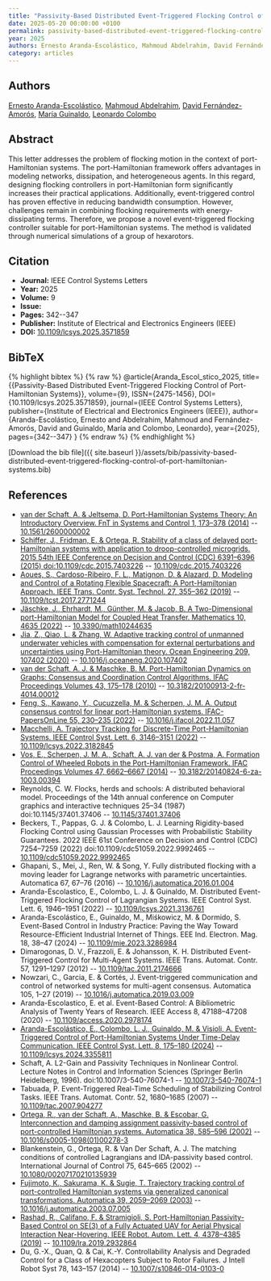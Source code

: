 ```yaml
---
title: "Passivity-Based Distributed Event-Triggered Flocking Control of Port-Hamiltonian Systems"
date: 2025-05-20 00:00:00 +0100
permalink: passivity-based-distributed-event-triggered-flocking-control-of-port-hamiltonian-systems
year: 2025
authors: Ernesto Aranda-Escolástico, Mahmoud Abdelrahim, David Fernández-Amorós, María Guinaldo, Leonardo Colombo
category: articles
---
```

 
## Authors
[Ernesto Aranda-Escolástico](authors/ernesto-aranda-escolastico), [Mahmoud Abdelrahim](authors/mahmoud-abdelrahim), [David Fernández-Amorós](authors/david-fernandez-amoros), [María Guinaldo](authors/maria-guinaldo), [Leonardo Colombo](authors/leonardo-colombo)
 
## Abstract
This letter addresses the problem of flocking motion in the context of port-Hamiltonian systems. The port-Hamiltonian framework offers advantages in modeling networks, dissipation, and heterogeneous agents. In this regard, designing flocking controllers in port-Hamiltonian form significantly increases their practical applications. Additionally, event-triggered control has proven effective in reducing bandwidth consumption. However, challenges remain in combining flocking requirements with energy-dissipating terms. Therefore, we propose a novel event-triggered flocking controller suitable for port-Hamiltonian systems. The method is validated through numerical simulations of a group of hexarotors.
 
## Citation
- **Journal:** IEEE Control Systems Letters
- **Year:** 2025
- **Volume:** 9
- **Issue:** 
- **Pages:** 342--347
- **Publisher:** Institute of Electrical and Electronics Engineers (IEEE)
- **DOI:** [10.1109/lcsys.2025.3571859](https://doi.org/10.1109/lcsys.2025.3571859)
 
## BibTeX
{% highlight bibtex %}
{% raw %}
@article{Aranda_Escol_stico_2025,
  title={{Passivity-Based Distributed Event-Triggered Flocking Control of Port-Hamiltonian Systems}},
  volume={9},
  ISSN={2475-1456},
  DOI={10.1109/lcsys.2025.3571859},
  journal={IEEE Control Systems Letters},
  publisher={Institute of Electrical and Electronics Engineers (IEEE)},
  author={Aranda-Escolástico, Ernesto and Abdelrahim, Mahmoud and Fernández-Amorós, David and Guinaldo, María and Colombo, Leonardo},
  year={2025},
  pages={342--347}
}
{% endraw %}
{% endhighlight %}
 
[Download the bib file]({{ site.baseurl }}/assets/bib/passivity-based-distributed-event-triggered-flocking-control-of-port-hamiltonian-systems.bib)
 
## References
- [van der Schaft, A. & Jeltsema, D. Port-Hamiltonian Systems Theory: An Introductory Overview. FnT in Systems and Control 1, 173–378 (2014)](port-hamiltonian-systems-theory-an-introductory-overview) -- [10.1561/2600000002](https://doi.org/10.1561/2600000002)
- [Schiffer, J., Fridman, E. & Ortega, R. Stability of a class of delayed port-Hamiltonian systems with application to droop-controlled microgrids. 2015 54th IEEE Conference on Decision and Control (CDC) 6391–6396 (2015) doi:10.1109/cdc.2015.7403226](stability-of-a-class-of-delayed-port-hamiltonian-systems-with-application-to-droop-controlled-microgrids) -- [10.1109/cdc.2015.7403226](https://doi.org/10.1109/cdc.2015.7403226)
- [Aoues, S., Cardoso-Ribeiro, F. L., Matignon, D. & Alazard, D. Modeling and Control of a Rotating Flexible Spacecraft: A Port-Hamiltonian Approach. IEEE Trans. Contr. Syst. Technol. 27, 355–362 (2019)](modeling-and-control-of-a-rotating-flexible-spacecraft-a-port-hamiltonian-approach) -- [10.1109/tcst.2017.2771244](https://doi.org/10.1109/tcst.2017.2771244)
- [Jäschke, J., Ehrhardt, M., Günther, M. & Jacob, B. A Two-Dimensional port-Hamiltonian Model for Coupled Heat Transfer. Mathematics 10, 4635 (2022)](a-two-dimensional-port-hamiltonian-model-for-coupled-heat-transfer) -- [10.3390/math10244635](https://doi.org/10.3390/math10244635)
- [Jia, Z., Qiao, L. & Zhang, W. Adaptive tracking control of unmanned underwater vehicles with compensation for external perturbations and uncertainties using Port-Hamiltonian theory. Ocean Engineering 209, 107402 (2020)](adaptive-tracking-control-of-unmanned-underwater-vehicles-with-compensation-for-external-perturbations-and-uncertainties-using-port-hamiltonian-theory) -- [10.1016/j.oceaneng.2020.107402](https://doi.org/10.1016/j.oceaneng.2020.107402)
- [van der Schaft, A. J. & Maschke, B. M. Port-Hamiltonian Dynamics on Graphs: Consensus and Coordination Control Algorithms. IFAC Proceedings Volumes 43, 175–178 (2010)](port-hamiltonian-dynamics-on-graphs-consensus-and-coordination-control-algorithms) -- [10.3182/20100913-2-fr-4014.00012](https://doi.org/10.3182/20100913-2-fr-4014.00012)
- [Feng, S., Kawano, Y., Cucuzzella, M. & Scherpen, J. M. A. Output consensus control for linear port-Hamiltonian systems. IFAC-PapersOnLine 55, 230–235 (2022)](output-consensus-control-for-linear-port-hamiltonian-systems) -- [10.1016/j.ifacol.2022.11.057](https://doi.org/10.1016/j.ifacol.2022.11.057)
- [Macchelli, A. Trajectory Tracking for Discrete-Time Port-Hamiltonian Systems. IEEE Control Syst. Lett. 6, 3146–3151 (2022)](trajectory-tracking-for-discrete-time-port-hamiltonian-systems) -- [10.1109/lcsys.2022.3182845](https://doi.org/10.1109/lcsys.2022.3182845)
- [Vos, E., Scherpen, J. M. A., Schaft, A. J. van der & Postma, A. Formation Control of Wheeled Robots in the Port-Hamiltonian Framework. IFAC Proceedings Volumes 47, 6662–6667 (2014)](formation-control-of-wheeled-robots-in-the-port-hamiltonian-framework) -- [10.3182/20140824-6-za-1003.00394](https://doi.org/10.3182/20140824-6-za-1003.00394)
- Reynolds, C. W. Flocks, herds and schools: A distributed behavioral model. Proceedings of the 14th annual conference on Computer graphics and interactive techniques 25–34 (1987) doi:10.1145/37401.37406 -- [10.1145/37401.37406](https://doi.org/10.1145/37401.37406)
- Beckers, T., Pappas, G. J. & Colombo, L. J. Learning Rigidity-based Flocking Control using Gaussian Processes with Probabilistic Stability Guarantees. 2022 IEEE 61st Conference on Decision and Control (CDC) 7254–7259 (2022) doi:10.1109/cdc51059.2022.9992465 -- [10.1109/cdc51059.2022.9992465](https://doi.org/10.1109/cdc51059.2022.9992465)
- Ghapani, S., Mei, J., Ren, W. & Song, Y. Fully distributed flocking with a moving leader for Lagrange networks with parametric uncertainties. Automatica 67, 67–76 (2016) -- [10.1016/j.automatica.2016.01.004](https://doi.org/10.1016/j.automatica.2016.01.004)
- Aranda-Escolastico, E., Colombo, L. J. & Guinaldo, M. Distributed Event-Triggered Flocking Control of Lagrangian Systems. IEEE Control Syst. Lett. 6, 1946–1951 (2022) -- [10.1109/lcsys.2021.3136761](https://doi.org/10.1109/lcsys.2021.3136761)
- Aranda-Escolástico, E., Guinaldo, M., Miśkowicz, M. & Dormido, S. Event-Based Control in Industry Practice: Paving the Way Toward Resource-Efficient Industrial Internet of Things. EEE Ind. Electron. Mag. 18, 38–47 (2024) -- [10.1109/mie.2023.3286984](https://doi.org/10.1109/mie.2023.3286984)
- Dimarogonas, D. V., Frazzoli, E. & Johansson, K. H. Distributed Event-Triggered Control for Multi-Agent Systems. IEEE Trans. Automat. Contr. 57, 1291–1297 (2012) -- [10.1109/tac.2011.2174666](https://doi.org/10.1109/tac.2011.2174666)
- Nowzari, C., Garcia, E. & Cortés, J. Event-triggered communication and control of networked systems for multi-agent consensus. Automatica 105, 1–27 (2019) -- [10.1016/j.automatica.2019.03.009](https://doi.org/10.1016/j.automatica.2019.03.009)
- Aranda-Escolastico, E. et al. Event-Based Control: A Bibliometric Analysis of Twenty Years of Research. IEEE Access 8, 47188–47208 (2020) -- [10.1109/access.2020.2978174](https://doi.org/10.1109/access.2020.2978174)
- [Aranda-Escolástico, E., Colombo, L. J., Guinaldo, M. & Visioli, A. Event-Triggered Control of Port-Hamiltonian Systems Under Time-Delay Communication. IEEE Control Syst. Lett. 8, 175–180 (2024)](event-triggered-control-of-port-hamiltonian-systems-under-time-delay-communication) -- [10.1109/lcsys.2024.3355811](https://doi.org/10.1109/lcsys.2024.3355811)
- Schaft, A. L2-Gain and Passivity Techniques in Nonlinear Control. Lecture Notes in Control and Information Sciences (Springer Berlin Heidelberg, 1996). doi:10.1007/3-540-76074-1 -- [10.1007/3-540-76074-1](https://doi.org/10.1007/3-540-76074-1)
- Tabuada, P. Event-Triggered Real-Time Scheduling of Stabilizing Control Tasks. IEEE Trans. Automat. Contr. 52, 1680–1685 (2007) -- [10.1109/tac.2007.904277](https://doi.org/10.1109/tac.2007.904277)
- [Ortega, R., van der Schaft, A., Maschke, B. & Escobar, G. Interconnection and damping assignment passivity-based control of port-controlled Hamiltonian systems. Automatica 38, 585–596 (2002)](interconnection-and-damping-assignment-passivity-based-control-of-port-controlled-hamiltonian-systems) -- [10.1016/s0005-1098(01)00278-3](https://doi.org/10.1016/s0005-1098(01)00278-3)
- Blankenstein, G., Ortega, R. & Van Der Schaft, A. J. The matching conditions of controlled Lagrangians and IDA-passivity based control. International Journal of Control 75, 645–665 (2002) -- [10.1080/00207170210135939](https://doi.org/10.1080/00207170210135939)
- [Fujimoto, K., Sakurama, K. & Sugie, T. Trajectory tracking control of port-controlled Hamiltonian systems via generalized canonical transformations. Automatica 39, 2059–2069 (2003)](trajectory-tracking-control-of-port-controlled-hamiltonian-systems-via-generalized-canonical-transformations) -- [10.1016/j.automatica.2003.07.005](https://doi.org/10.1016/j.automatica.2003.07.005)
- [Rashad, R., Califano, F. & Stramigioli, S. Port-Hamiltonian Passivity-Based Control on SE(3) of a Fully Actuated UAV for Aerial Physical Interaction Near-Hovering. IEEE Robot. Autom. Lett. 4, 4378–4385 (2019)](port-hamiltonian-passivity-based-control-on-se-3-of-a-fully-actuated-uav-for-aerial-physical-interaction-near-hovering) -- [10.1109/lra.2019.2932864](https://doi.org/10.1109/lra.2019.2932864)
- Du, G.-X., Quan, Q. & Cai, K.-Y. Controllability Analysis and Degraded Control for a Class of Hexacopters Subject to Rotor Failures. J Intell Robot Syst 78, 143–157 (2014) -- [10.1007/s10846-014-0103-0](https://doi.org/10.1007/s10846-014-0103-0)

